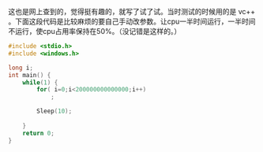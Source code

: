 
这也是网上查到的，觉得挺有趣的，就写了试了试。当时测试的时候用的是 vc++ 。下面这段代码是比较麻烦的要自己手动改参数。让cpu一半时间运行，一半时间不运行，使cpu占用率保持在50%。（没记错是这样的。）
```c
#include <stdio.h>
#include <windows.h>

long i;
int main() {
    while(1) {
        for( i=0;i<200000000000000;i++)
            ;

        Sleep(10);
        
    }
    return 0;
}

```